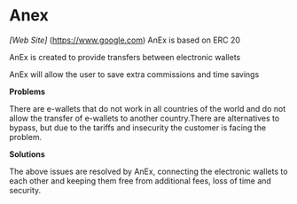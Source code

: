# Anex
*[Web Site]* (https://www.google.com)
AnEx is based on ERC 20

AnEx is created to provide transfers between electronic wallets

AnEx will allow the user to save extra commissions and time savings


**Problems**
  
There are e-wallets that do not work in all countries of the world and do not allow the transfer of e-wallets to another country.There are alternatives to bypass, but due to the tariffs and insecurity the customer is facing the problem.


**Solutions**
  
The above issues are resolved by AnEx, connecting the electronic wallets to each other and keeping them free from additional fees, loss of time and security.